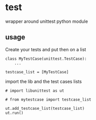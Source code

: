 # test
wrapper around unittest python module

## usage
Create your tests and put then on a list

```
class MyTestCase(unittest.TestCase):
	...

testcase_list = [MyTestCase]
```

import the lib and the test cases lists
```
# import libunittest as ut

# from mytestcase import testcase_list

ut.add_testcase_list(testcase_list)
ut.run()
```